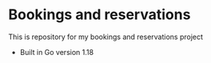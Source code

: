 # Bookings and reservations

This is repository for my bookings and reservations project

- Built in Go version 1.18